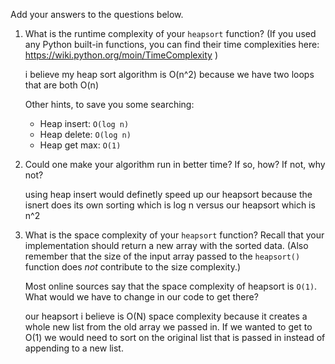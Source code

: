 Add your answers to the questions below.

1. What is the runtime complexity of your `heapsort` function? (If you used any
   Python built-in functions, you can find their time complexities here:
   https://wiki.python.org/moin/TimeComplexity )


   i believe my heap sort algorithm is O(n^2) because we have two loops that are both O(n)

   Other hints, to save you some searching:

   * Heap insert: `O(log n)`
   * Heap delete: `O(log n)`
   * Heap get max: `O(1)`

2. Could one make your algorithm run in better time? If so, how? If not, why
   not?

   using heap insert would definetly speed up our heapsort because the isnert does its own sorting which is log n versus our heapsort which is n^2

3. What is the space complexity of your `heapsort` function? Recall that your
   implementation should return a new array with the sorted data. (Also remember
   that the size of the input array passed to the `heapsort()` function does
   _not_ contribute to the size complexity.)

   Most online sources say that the space complexity of heapsort is `O(1)`. What
   would we have to change in our code to get there?

   our heapsort i believe is O(N) space complexity because it creates a whole new list from the old array we passed in. If we wanted to get to O(1) we would need to sort on the original list that is passed in instead of appending to a new list.